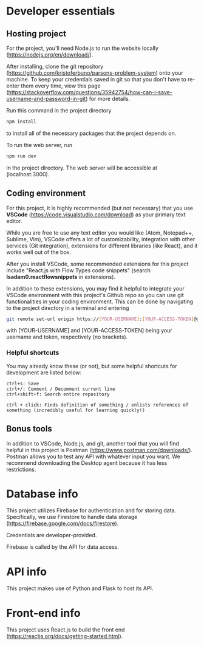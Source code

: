 # Developer essentials
## Hosting project

For the project, you'll need Node.js to run the website locally (https://nodejs.org/en/download/).

After installing, clone the git repository (https://github.com/kristoferbuno/parsons-problem-system) onto your machine. To keep your credentials saved in git so that you don't have to re-enter them every time, view this page (https://stackoverflow.com/questions/35942754/how-can-i-save-username-and-password-in-git) for more details.

Run this command in the project directory
```bash
npm install
```
to install all of the necessary packages that the project depends on.

To run the web server, run
```bash
npm run dev
```
in the project directory. The web server will be accessible at (localhost:3000).

## Coding environment

For this project, it is highly recommended (but not necessary) that you use **VSCode** (https://code.visualstudio.com/download) as your primary text editor.

While you are free to use any text editor you would like (Atom, Notepad++, Sublime, Vim), VSCode offers a lot of customizability, integration with other services (Git integration), extensions for different libraries (like React), and it works well out of the box.

After you install VSCode, some recommended extensions for this project include "React.js with Flow Types code snippets" (search **lsadam0.reactflowsnippets** in extensions).

In addition to these extensions, you may find it helpful to integrate your VSCode environment with this project's Github repo so you can use git functionalities in your coding environment. This can be done by navigating to the project directory in a terminal and entering
```bash
git remote set-url origin https://[YOUR-USERNAME]:[YOUR-ACCESS-TOKEN]@github.com/kristoferbuno/parsons-problem-system.git
```
with [YOUR-USERNAME] and [YOUR-ACCESS-TOKEN] being your username and token, respectively (no brackets).

### Helpful shortcuts

You may already know these (or not), but some helpful shortcuts for development are listed below:

```
ctrl+s: Save
ctrl+/: Comment / Decomment current line
ctrl+shift+f: Search entire repository

ctrl + click: Finds definition of something / enlists references of something (incredibly useful for learning quickly!)
```

## Bonus tools

In addition to VSCode, Node.js, and git, another tool that you will find helpful in this project is Postman (https://www.postman.com/downloads/). Postman allows you to test any API with whatever input you want. We recommend downloading the Desktop agent because it has less restrictions.

# Database info

This project utilizes Firebase for authentication and for storing data. Specifically, we use Firestore to handle data storage (https://firebase.google.com/docs/firestore).

Credentials are developer-provided.

Firebase is called by the API for data access.

# API info

This project makes use of Python and Flask to host its API.

# Front-end info

This project uses React.js to build the front end (https://reactjs.org/docs/getting-started.html).
